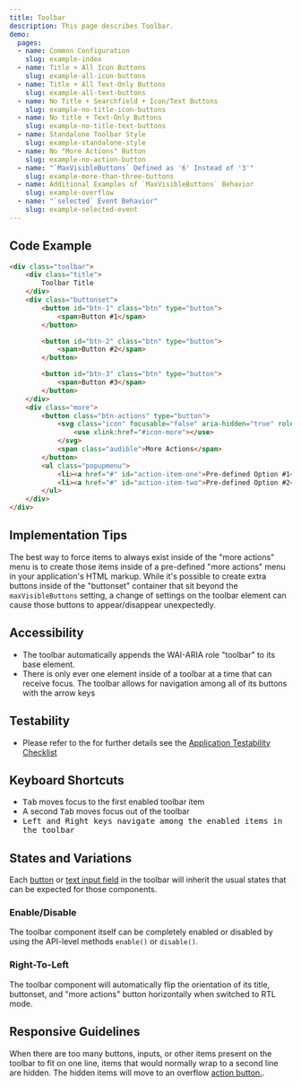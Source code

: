 ```yaml
---
title: Toolbar
description: This page describes Toolbar.
demo:
  pages:
  - name: Common Configuration
    slug: example-index
  - name: Title + All Icon Buttons
    slug: example-all-icon-buttons
  - name: Title + All Text-Only Buttons
    slug: example-all-text-buttons
  - name: No Title + Searchfield + Icon/Text Buttons
    slug: example-no-title-icon-buttons
  - name: No title + Text-Only Buttons
    slug: example-no-title-text-buttons
  - name: Standalone Toolbar Style
    slug: example-standalone-style
  - name: No "More Actions" Button
    slug: example-no-action-button
  - name: "`MaxVisibleButtons` Defined as '6' Instead of '3'"
    slug: example-more-than-three-buttons
  - name: Additional Examples of `MaxVisibleButtons` Behavior
    slug: example-overflow
  - name: "`selected` Event Behavior"
    slug: example-selected-event
---
```


## Code Example

```html
<div class="toolbar">
    <div class="title">
        Toolbar Title
    </div>
    <div class="buttonset">
        <button id="btn-1" class="btn" type="button">
            <span>Button #1</span>
        </button>

        <button id="btn-2" class="btn" type="button">
            <span>Button #2</span>
        </button>

        <button id="btn-3" class="btn" type="button">
            <span>Button #3</span>
        </button>
    </div>
    <div class="more">
        <button class="btn-actions" type="button">
            <svg class="icon" focusable="false" aria-hidden="true" role="presentation">
                <use xlink:href="#icon-more"></use>
            </svg>
            <span class="audible">More Actions</span>
        </button>
        <ul class="popupmenu">
            <li><a href="#" id="action-item-one">Pre-defined Option #1</a></li>
            <li><a href="#" id="action-item-two">Pre-defined Option #2</a></li>
        </ul>
    </div>
</div>
```

## Implementation Tips

The best way to force items to always exist inside of the "more actions" menu is to create those items inside of a pre-defined "more actions" menu in your application's HTML markup.  While it's possible to create extra buttons inside of the "buttonset" container that sit beyond the `maxVisibleButtons` setting, a change of settings on the toolbar element can cause those buttons to appear/disappear unexpectedly.

## Accessibility

- The toolbar automatically appends the WAI-ARIA role "toolbar" to its base element.
- There is only ever one element inside of a toolbar at a time that can receive focus. The toolbar allows for navigation among all of its buttons with the arrow keys

## Testability

- Please refer to the for further details see the [Application Testability Checklist](https://design.infor.com/resources/application-testability-checklist)

## Keyboard Shortcuts

- <kbd>Tab</kbd> moves focus to the first enabled toolbar item
- A second <kbd>Tab</kbd> moves focus out of the toolbar
- <kbd>Left</kdb> and <kbd>Right</kbd> keys navigate among the enabled items in the toolbar

## States and Variations

Each [button](./buttons) or [text input field](./input) in the toolbar will inherit the usual states that can be expected for those components.

### Enable/Disable

The toolbar component itself can be completely enabled or disabled by using the API-level methods `enable()` or `disable()`.

### Right-To-Left

The toolbar component will automatically flip the orientation of its title, buttonset, and "more actions" button horizontally when switched to RTL mode.

## Responsive Guidelines

When there are too many buttons, inputs, or other items present on the toolbar to fit on one line, items that would normally wrap to a second line are hidden. The hidden items will move to an overflow [action button.](./menubutton).
